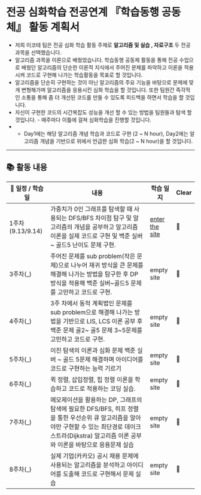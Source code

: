 # 전공 심화학습 전공연계 『학습동행 공동체』 활동 계획서

- 저희 이코테 팀은 전공 심화 학습 활동 주제로 **알고리즘 및 실습 , 자료구조** 두 전공 과목을 선택했습니다. 
- 알고리즘 과목을 이론으로 배웠었습니다. 학습동행 공동체 활동을 통해 전공 수업으로 배웠던 알고리즘의 단순한 이론적 지식에서 주어진 문제를 파악하고 이론을 적용시켜 코드로 구현해 나가는 학습활동을 목표로 할 것입니다.
- 알고리즘을 단순히 구현하는 것이 아닌 알고리즘의 주요 기능을 바탕으로 문제에 맞게 변형해가며 알고리즘을 응용시킨 심화 학습을 할 것입니다. 또한 팀원간 즉각적인 소통을 통해 좀 더 개선된 코드를 만들 수 있도록 피드백을 하면서 학습을 할 것입니다.
- 자신이 구현한 코드의 시간복잡도 성능을 개선 할 수 있는 방법을 팀원들과 탐색 할 것입니다. - 매주마다 이틀에 걸쳐 심화학습을 진행할 것입니다.
- - Day1에는 해당 알고리즘 개념 학습과 코드로 구현 (2 ~ N hour), Day2에는 알고리즘 개념을 기반으로 위에서 언급한 심화 학습(2 ~ N hour)을 할 것입니다.

---

## 📚 활동 내용 


|📆 일정 /  학습일  |내용|학습 일지      |Clear                  |
|-------------------|-------------------------------|-----------------------------|-----------------------------|
|1주차(9.13/9.14)|가중치가 0인 그래프를 탐색할 때 사용되는 DFS/BFS 차이점 탐구 및 알고리즘의 개념을 공부하고 알고리즘 이론을 실제 코드로 구현 및 백준 실버~ 골드5 난이도 문제 구현.          |<a href="https://github.com/Icotte/DeepStudyAlgorithm/tree/main/1%EC%A3%BC%EC%B0%A8">enter the site</a> |  👏          |2주차(_)          | 1주 차에 학습한 DFS/BFS 개념을 기반으로 백준 골드3~5 난이도 심화 문제 선정 후 이론을 응용시킨 코드 실습  |empty site | 🔭 |
|3주차(_)          |주어진 문제를 sub problem(작은 문제)으로 나누어 재귀 방식을 큰 문제를 해결해 나가는 방법을 탐구한 후 DP 방식을 적용해 백준 실버~골드5 문제를 고민하고 코드로 구현.| empty site| 🔭 |
|4주차(_)          |3주 차에서 동적 계획법인 문제를 sub problem으로 해결해 나가는 방법을 기반으로 LIS, LCS 이론 공부 후 백준 문제 골2~ 골5 문제 3~5문제를 고민하고 코드로 구현.| empty site | 🔭 |
|5주차(_)          |이진 탐색의 이론과 심화 문제 백준 실버 ~ 골드 5문제 해결하며 아이디어를 코드로 구현하는 능력 기르기| empty site | 🔭 |
|6주차(_)          |퀵 정렬, 삽입정렬, 힙 정렬 이론을 학습하고 코드로 적용하는 코딩 실습.| empty site | 🔭 |
|7주차(_)          |메모제이션을 활용하는 DP, 그래프의 탐색에 필요한 DFS/BFS, 히프 정렬을 통한 우선순위 큐 알고리즘을 알아야만 구현할 수 있는 최단경로 데이크스트라(Dijkstra) 알고리즘 이론 공부와 이론을 바탕으로 응용문제 실습| empty site | 🔭 |
|8주차(_)          |실제 기업(카카오) 공시 채용 문제에 사용되는 알고리즘을 분석하고 아이디어를 도출해 코드로 구현해서 문제 실습| empty site | 🔭 |
